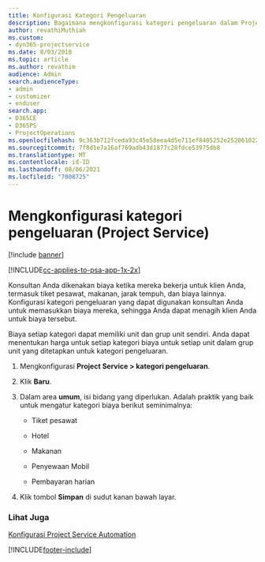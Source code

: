 ```yaml
---
title: Konfigurasi Kategori Pengeluaran
description: Bagaimana mengkonfigurasi kategori pengeluaran dalam Project Service
author: revathiMuthiah
ms.custom:
- dyn365-projectservice
ms.date: 8/03/2018
ms.topic: article
ms.author: revathim
audience: Admin
search.audienceType:
- admin
- customizer
- enduser
search.app:
- D365CE
- D365PS
- ProjectOperations
ms.openlocfilehash: 9c363b712fceda93c45e58eea4d5e711ef8405252e252061022590bdc506691c
ms.sourcegitcommit: 7f8d1e7a16af769adb43d1877c28fdce53975db8
ms.translationtype: MT
ms.contentlocale: id-ID
ms.lasthandoff: 08/06/2021
ms.locfileid: "7008725"
---
```

# <a name="configure-expense-categories-project-service"></a>Mengkonfigurasi kategori pengeluaran (Project Service)

[!include [banner](../includes/psa-now-project-operations.md)]

[!INCLUDE[cc-applies-to-psa-app-1x-2x](../includes/cc-applies-to-psa-app-1x-2x.md)]

Konsultan Anda dikenakan biaya ketika mereka bekerja untuk klien Anda, termasuk tiket pesawat, makanan, jarak tempuh, dan biaya lainnya. Konfigurasi kategori pengeluaran yang dapat digunakan konsultan Anda untuk memasukkan biaya mereka, sehingga Anda dapat menagih klien Anda untuk biaya tersebut.  
  
Biaya setiap kategori dapat memiliki unit dan grup unit sendiri. Anda dapat menentukan harga untuk setiap kategori biaya untuk setiap unit dalam grup unit yang ditetapkan untuk kategori pengeluaran.  
  
1.  Mengkonfigurasi **Project Service > kategori pengeluaran**.  
  
2.  Klik **Baru**.  
  
3.  Dalam area **umum**, isi bidang yang diperlukan. Adalah praktik yang baik untuk mengatur kategori biaya berikut seminimalnya:  
  
    -   Tiket pesawat  
  
    -   Hotel  
  
    -   Makanan  
  
    -   Penyewaan Mobil  
  
    -   Pembayaran harian  
  
4.  Klik tombol **Simpan** di sudut kanan bawah layar.  
  
### <a name="see-also"></a>Lihat Juga  
 [Konfigurasi Project Service Automation](../psa/configure.md)


[!INCLUDE[footer-include](../includes/footer-banner.md)]